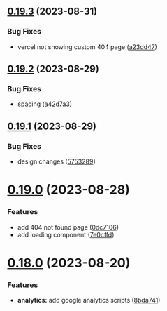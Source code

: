 ## [0.19.3](https://github.com/onesoft-sudo/sudobot-dashboard/compare/v0.19.2...v0.19.3) (2023-08-31)


### Bug Fixes

* vercel not showing custom 404 page ([a23dd47](https://github.com/onesoft-sudo/sudobot-dashboard/commit/a23dd47bfa7a3e1ad9b1ee3397fe29904d44ccf6))



## [0.19.2](https://github.com/onesoft-sudo/sudobot-dashboard/compare/v0.19.1...v0.19.2) (2023-08-29)


### Bug Fixes

* spacing ([a42d7a3](https://github.com/onesoft-sudo/sudobot-dashboard/commit/a42d7a3a5ee4c485b6e77f62d133f90a0815121c))



## [0.19.1](https://github.com/onesoft-sudo/sudobot-dashboard/compare/v0.19.0...v0.19.1) (2023-08-29)


### Bug Fixes

* design changes ([5753289](https://github.com/onesoft-sudo/sudobot-dashboard/commit/57532892ef3e980ac9ad7efded299e9901a74c3c))



# [0.19.0](https://github.com/onesoft-sudo/sudobot-dashboard/compare/v0.18.0...v0.19.0) (2023-08-28)


### Features

* add 404 not found page ([0dc7106](https://github.com/onesoft-sudo/sudobot-dashboard/commit/0dc7106c568b8cf24ac8b73a552fd7f83ea8d313))
* add loading component ([7e0cffd](https://github.com/onesoft-sudo/sudobot-dashboard/commit/7e0cffd2c4e790c4825839db7aa5a6643092c7c6))



# [0.18.0](https://github.com/onesoft-sudo/sudobot-dashboard/compare/v0.17.0...v0.18.0) (2023-08-20)


### Features

* **analytics:** add google analytics scripts ([8bda741](https://github.com/onesoft-sudo/sudobot-dashboard/commit/8bda741f34aae7070b4fca0f3dadd3c289c9031a))



